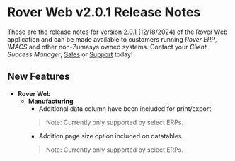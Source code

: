 # Rover Web v2.0.1 Release Notes

<badge text= "Version 2.0.1" vertical="middle" />

<PageHeader />

These are the release notes for version 2.0.1 (12/18/2024) of the Rover Web application and can be made available to customers running _Rover ERP_, _IMACS_ and other non-Zumasys owned systems. Contact your _Client Success Manager_, [Sales](mailto:sales@zumasys.com?subject=Rover%20Web%20v2.0.1) or [Support](mailto:help@zumasys.com?subject=Rover%20Web%20v2.0.1) today!

## New Features

- **Rover Web**
    - **Manufacturing**
      - Additional data column have been included for print/export.
      > Note: Currently only supported by select ERPs.
      - Addition page size option included on datatables.
      > Note: Currently only supported by select ERPs.
    
<PageFooter />    
